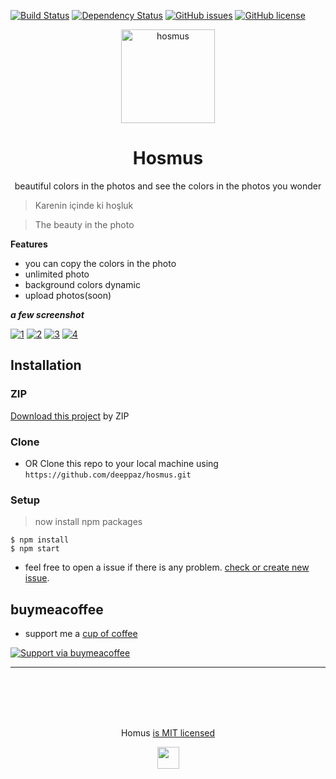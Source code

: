 
[![Build Status](http://img.shields.io/travis/badges/badgerbadgerbadger.svg?style=flat-square)](https://travis-ci.org/badges/badgerbadgerbadger) [![Dependency Status](https://img.shields.io/badge/dependencies-up%20to%20date-brightgreen)](https://gemnasium.com/badges/badgerbadgerbadger) [![GitHub issues](https://img.shields.io/github/issues/Naereen/StrapDown.js.svg)](https://GitHub.com/Naereen/StrapDown.js/issues/) [![GitHub license](https://img.shields.io/github/license/Naereen/StrapDown.js.svg)](https://github.com/Naereen/StrapDown.js/blob/master/LICENSE)

<p align="center">
  <img src="https://hosmus.com/logo.png" width="150" title="hosmus" alt="hosmus">
  <h1 align="center">Hosmus</h1>
  <p align="center">beautiful colors in the photos and see the colors in the photos you wonder</p>
</p>

> Karenin içinde ki hoşluk

> The beauty in the photo

**Features**

- you can copy the colors in the photo
- unlimited photo
- background colors dynamic
- upload photos(soon)



***a few screenshot***

[![1](https://i.imgur.com/4A9HloR.png)]()
[![2](https://i.imgur.com/2b4q9zE.png)]()
[![3](https://i.imgur.com/R9AU6zB.png)]()
[![4](https://i.imgur.com/lj3TZuR.png)]()


## Installation

### ZIP
<a href="https://github.com/deeppaz/hosmus/archive/master.zip" target="_blank">Download this project</a> by ZIP 

### Clone

- OR Clone this repo to your local machine using `https://github.com/deeppaz/hosmus.git`

### Setup

> now install npm packages

```shell
$ npm install
$ npm start
```

- feel free to open a issue if there is any problem. <a href="https://github.com/deeppaz/hosmus/issues" target="_blank">check or create new issue</a>.

## buymeacoffee 

- support me a <a href="https://www.buymeacoffee.com/pure" target="_blank">cup of coffee</a>

[![Support via buymeacoffee](https://cdn.buymeacoffee.com/buttons/default-orange.png)](https://www.buymeacoffee.com/pure)


---

<br>
<br>
<br>
<br>

<p align="center">Homus <a href="https://github.com/deeppaz/hosmus/blob/master/LICENSE">is MIT licensed </a></p>
<p align="center">
  <img src="https://hosmus.com/logo.png" width="35" />
</p>
